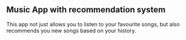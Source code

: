 ## Music App with recommendation system

This app not just allows you to listen to your favourite songs, but also recommends you new songs based on your history.


